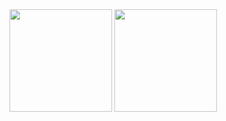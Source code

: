 <div>
  <img height="180em" src="https://github-readme-stats.vercel.app/api?username=PatrickCalorioCarvalho&show_icons=true&theme=midnight-purple&include_all_commits=true&count_private=true"/>
  <img height="180em" src="https://github-readme-stats.vercel.app/api/top-langs/?username=PatrickCalorioCarvalho&layout=compact&langs_count=7&theme=midnight-purple"/>
</div>
 
